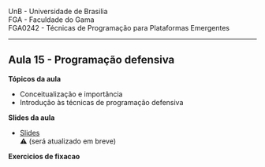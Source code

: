 
UnB - Universidade de Brasilia  
FGA - Faculdade do Gama  
FGA0242 - Técnicas de Programação para Plataformas Emergentes

---

## Aula 15 - Programação defensiva

**Tópicos da aula**
- Conceitualização e importância
- Introdução às técnicas de programação defensiva

**Slides da aula**
* [Slides]()  
  :warning: (será atualizado em breve)

**Exercicios de fixacao**

